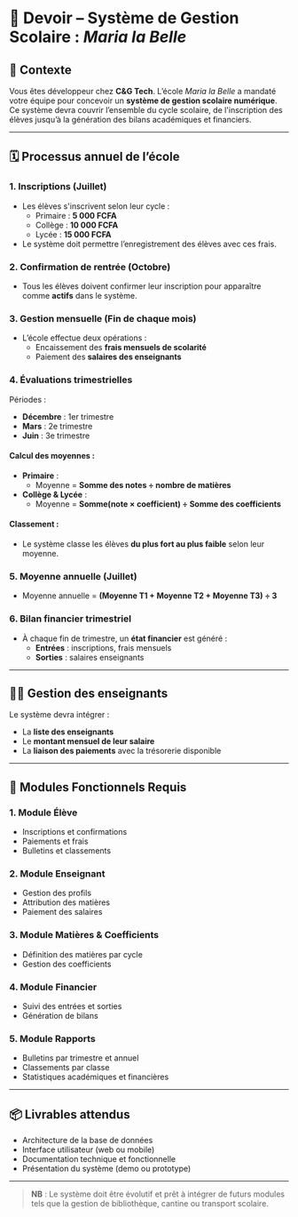 # 📘 Devoir – Système de Gestion Scolaire : *Maria la Belle*

## 🎯 Contexte
Vous êtes développeur chez **C&G Tech**. L’école *Maria la Belle* a mandaté votre équipe pour concevoir un **système de gestion scolaire numérique**. Ce système devra couvrir l’ensemble du cycle scolaire, de l'inscription des élèves jusqu’à la génération des bilans académiques et financiers.

---

## 🗓️ Processus annuel de l’école

### 1. Inscriptions (Juillet)
- Les élèves s'inscrivent selon leur cycle :
  - Primaire : **5 000 FCFA**
  - Collège : **10 000 FCFA**
  - Lycée : **15 000 FCFA**
- Le système doit permettre l’enregistrement des élèves avec ces frais.

### 2. Confirmation de rentrée (Octobre)
- Tous les élèves doivent confirmer leur inscription pour apparaître comme **actifs** dans le système.

### 3. Gestion mensuelle (Fin de chaque mois)
- L’école effectue deux opérations :
  - Encaissement des **frais mensuels de scolarité**
  - Paiement des **salaires des enseignants**

### 4. Évaluations trimestrielles
Périodes :
- **Décembre** : 1er trimestre
- **Mars** : 2e trimestre
- **Juin** : 3e trimestre

#### Calcul des moyennes :
- **Primaire** :
  - Moyenne = **Somme des notes ÷ nombre de matières**
- **Collège & Lycée** :
  - Moyenne = **Somme(note × coefficient) ÷ Somme des coefficients**

#### Classement :
- Le système classe les élèves **du plus fort au plus faible** selon leur moyenne.

### 5. Moyenne annuelle (Juillet)
- Moyenne annuelle = **(Moyenne T1 + Moyenne T2 + Moyenne T3) ÷ 3**

### 6. Bilan financier trimestriel
- À chaque fin de trimestre, un **état financier** est généré :
  - **Entrées** : inscriptions, frais mensuels
  - **Sorties** : salaires enseignants

---

## 👨‍🏫 Gestion des enseignants
Le système devra intégrer :
- La **liste des enseignants**
- Le **montant mensuel de leur salaire**
- La **liaison des paiements** avec la trésorerie disponible

---

## 🧩 Modules Fonctionnels Requis

### 1. Module Élève
- Inscriptions et confirmations
- Paiements et frais
- Bulletins et classements

### 2. Module Enseignant
- Gestion des profils
- Attribution des matières
- Paiement des salaires

### 3. Module Matières & Coefficients
- Définition des matières par cycle
- Gestion des coefficients

### 4. Module Financier
- Suivi des entrées et sorties
- Génération de bilans

### 5. Module Rapports
- Bulletins par trimestre et annuel
- Classements par classe
- Statistiques académiques et financières

---

## 📦 Livrables attendus
- Architecture de la base de données
- Interface utilisateur (web ou mobile)
- Documentation technique et fonctionnelle
- Présentation du système (demo ou prototype)

---

> **NB** : Le système doit être évolutif et prêt à intégrer de futurs modules tels que la gestion de bibliothèque, cantine ou transport scolaire.
